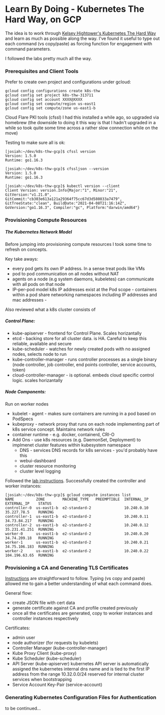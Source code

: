 # Learn By Doing - Kubernetes The Hard Way, on GCP

The idea is to work through [Kelsey Hightower's Kubernetes The Hard Way](https://github.com/kelseyhightower/kubernetes-the-hard-way)  and learn as much as possible along the way. I've found it useful to  type out each command (vs copy/paste) as forcing function for engagement with command parameters.

I followed the labs pretty much all the way.



### Prerequisites and Client Tools

Prefer to create own project and configurations under gcloud:

```
gcloud config configurations create k8s-thw
gcloud config set project k8s-thw-313711
gcloud config set account XXXX@XXXX
gcloud config set compute/region us-east1
gcloud config set compute/zone us-east1-b
```


Cloud Flare PKI tools (cfssl)
I had this installed a while ago, so upgraded via homebrew (the downside to doing it this way is that I hadn't upgraded in a while so took quite some time across a rather slow connection while on the move)

Testing to make sure all is ok:

```
[josiah:~/dev/k8s-thw-gcp]$ cfssl version
Version: 1.5.0
Runtime: go1.16.3

[josiah:~/dev/k8s-thw-gcp]$ cfssljson --version
Version: 1.5.0
Runtime: go1.16.3

[josiah:~/dev/k8s-thw-gcp]$ kubectl version --client
Client Version: version.Info{Major:"1", Minor:"21", GitVersion:"v1.21.0", GitCommit:"cb303e613a121a29364f75cc67d3d580833a7479", GitTreeState:"clean", BuildDate:"2021-04-08T21:16:14Z", GoVersion:"go1.16.3", Compiler:"gc", Platform:"darwin/amd64"}
```
### Provisioning Compute Resources

##### The Kubernetes Network Model

Before jumping into provisioning compute resources I took some time to refresh on concepts.

Key take aways:
- every pod gets its own IP address. In a sense treat pods like VMs
- pod to pod communication on all nodes without NAT
- agents on a node (e.g system daemons, kubeletes) can communicate with all pods on that node
- IP-per-pod model k8s IP addresses exist at the Pod scope - containers within a pod share networking namespaces including IP addresses and mac addresses -

Also reviewed what a k8s cluster consists of

##### Control Plane:

- kube-apiserver - frontend for Control Plane. Scales horizantally
- etcd - backing store for all cluster data. is HA. Careful to keep this reliable, available and secure
- kube-scheduler - watches for newly created pods with no assigned nodes, selects node to run
- kube-controller-manager - runs controller processes as a single binary (node controller, job controller, end points controller, service accounts, token)
- cloud-controller-manager - is optional. embeds cloud specific control logic. scales horizantally

##### Node Components:

Run on worker nodes
- kubelet - agent - makes sure containers are running in a pod based on PodSpecs
- kubeproxy - network proxy that runs on each node implementing part of k8s service concept. Maintains network rules
- container runtime - e.g. docker, containerd, CRI-O
- Add Ons - use k8s resources (e.g. DaemonSet, Deployment) to implmenet cluster features within kubesystem namespace
    - DNS - services DNS records for k8s services - you'd probably have this
    - webui-dashboard
    - cluster resource monitoring
    - cluster level logging



Followed the [lab instructions](https://github.com/kelseyhightower/kubernetes-the-hard-way/blob/master/docs/03-compute-resources.md). Successfully created the controller and worker instances:

```
[josiah:~/dev/k8s-thw-gcp]$ gcloud compute instances list
NAME          ZONE        MACHINE_TYPE   PREEMPTIBLE  INTERNAL_IP  EXTERNAL_IP    STATUS
controller-0  us-east1-b  e2-standard-2               10.240.0.10  35.227.78.5    RUNNING
controller-1  us-east1-b  e2-standard-2               10.240.0.11  34.73.84.217   RUNNING
controller-2  us-east1-b  e2-standard-2               10.240.0.12  35.231.41.251  RUNNING
worker-0      us-east1-b  e2-standard-2               10.240.0.20  34.74.209.18   RUNNING
worker-1      us-east1-b  e2-standard-2               10.240.0.21  34.75.106.183  RUNNING
worker-2      us-east1-b  e2-standard-2               10.240.0.22  104.196.63.65  RUNNING
```

### Provisioning a CA and Generating TLS Certificates

[Instructions](https://github.com/kelseyhightower/kubernetes-the-hard-way/blob/master/docs/04-certificate-authority.md) are straightforward to follow. Typing (vs copy and paste) allowed me to gain a better understanding of what each command does.

General flow:
- create JSON file with cert data
- generate certificate against CA and profile created previously
- once all the certificates are generated, copy to worker instances and controller instances respectively

Certificates:
- admin user
- node authorizer  (for requests by kubelets)
- Controller Manager (kube-controller-manager)
- Kube Proxy Client (kube-proxy)
- Kube Scheduler (kube-scheduler)
- API Server (kube-apiserver)
    kubernetes API server is automatically assigned the kubernetes internal dns name and is tied to the first IP address from the range 10.32.0.0/24 reserved for internal cluster services when bootstrapping
- Service Account Key-Pair (service-account)

### Generating Kubernetes Configuration Files for Authentication
to be continued... 